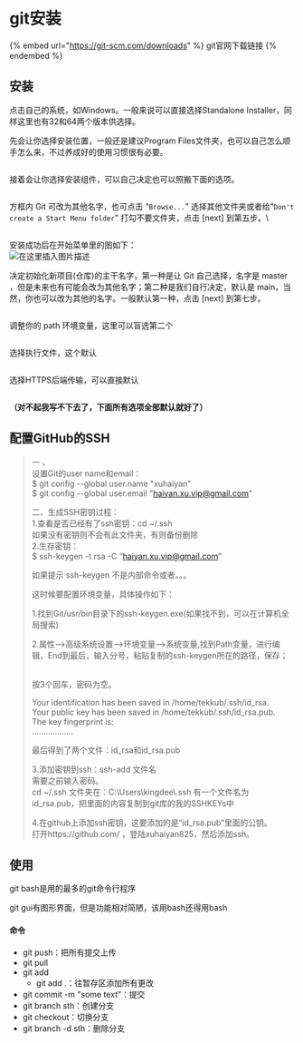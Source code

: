 # git安装

{% embed url="https://git-scm.com/downloads" %}
git官网下载链接
{% endembed %}

## 安装

点击自己的系统，如Windows。一般来说可以直接选择Standalone Installer，同样这里也有32和64两个版本供选择。

先会让你选择安装位置，一般还是建议Program Files文件夹，也可以自己怎么顺手怎么来，不过养成好的使用习惯很有必要。

<figure><img src="../.gitbook/assets/image (3).png" alt=""><figcaption></figcaption></figure>

接着会让你选择安装组件，可以自己决定也可以照搬下面的选项。

<figure><img src="../.gitbook/assets/image (6).png" alt=""><figcaption></figcaption></figure>

方框内 Git 可改为其他名字，也可点击 “`Browse...`” 选择其他文件夹或者给"`Don't create a Start Menu folder`" 打勾不要文件夹，点击 \[next] 到第五步。\


<figure><img src="https://img-blog.csdnimg.cn/6414569159a044d1944bd0a1a023bbfa.png?x-oss-process=image/watermark,type_d3F5LXplbmhlaQ,shadow_50,text_Q1NETiBAbXVrZXM=,size_20,color_FFFFFF,t_70,g_se,x_16" alt=""><figcaption></figcaption></figure>

安装成功后在开始菜单里的图如下：\
![在这里插入图片描述](https://img-blog.csdnimg.cn/20210417142055838.png?x-oss-process=image/watermark,type\_ZmFuZ3poZW5naGVpdGk,shadow\_10,text\_aHR0cHM6Ly9ibG9nLmNzZG4ubmV0L211a2Vz,size\_16,color\_FFFFFF,t\_70)

决定初始化新项目(仓库)的主干名字，第一种是让 Git 自己选择，名字是 master ，但是未来也有可能会改为其他名字；第二种是我们自行决定，默认是 main，当然，你也可以改为其他的名字。一般默认第一种，点击 \[next] 到第七步。

<figure><img src="../.gitbook/assets/image (9).png" alt=""><figcaption></figcaption></figure>

调整你的 path 环境变量，这里可以盲选第二个

<figure><img src="../.gitbook/assets/image (4) (1).png" alt=""><figcaption></figcaption></figure>

选择执行文件，这个默认

<figure><img src="../.gitbook/assets/image (2).png" alt=""><figcaption></figcaption></figure>

选择HTTPS后端传输，可以直接默认

<figure><img src="../.gitbook/assets/image (7).png" alt=""><figcaption></figcaption></figure>

**（对不起我写不下去了，下面所有选项全部默认就好了）**

## 配置GitHub的SSH

> 一 、\
> 设置Git的user name和email：\
> $ git config --global user.name "xuhaiyan"\
> $ git config --global user.email "haiyan.xu.vip@gmail.com"
>
>
>
> 二、生成SSH密钥过程：\
> 1.查看是否已经有了ssh密钥：cd \~/.ssh\
> 如果没有密钥则不会有此文件夹，有则备份删除\
> 2.生存密钥：\
> $ ssh-keygen -t rsa -C “haiyan.xu.vip@gmail.com”
>
> 如果提示  ssh-keygen 不是内部命令或者。。。
>
> 这时候要配置环境变量，具体操作如下：
>
> 1.找到Git/usr/bin目录下的ssh-keygen.exe(如果找不到，可以在计算机全局搜索)
>
> 2.属性-->高级系统设置-->环境变量-->系统变量,找到Path变量，进行编辑，End到最后，输入分号，粘贴复制的ssh-keygen所在的路径，保存；
>
> &#x20;\
> 按3个回车，密码为空。
>
> Your identification has been saved in /home/tekkub/.ssh/id\_rsa.\
> Your public key has been saved in /home/tekkub/.ssh/id\_rsa.pub.\
> The key fingerprint is:\
> ………………
>
> 最后得到了两个文件：id\_rsa和id\_rsa.pub
>
> 3.添加密钥到ssh：ssh-add 文件名\
> 需要之前输入密码。\
> cd \~/.ssh 文件夹在：C:\Users\kingdee\\.ssh 有一个文件名为id\_rsa.pub，把里面的内容复制到git库的我的SSHKEYs中
>
> 4.在github上添加ssh密钥，这要添加的是“id\_rsa.pub”里面的公钥。\
> 打开https://github.com/ ，登陆xuhaiyan825，然后添加ssh。

## 使用

git bash是用的最多的git命令行程序

git gui有图形界面，但是功能相对简陋，该用bash还得用bash

#### 命令

* git push：把所有提交上传
* git pull
* git add
  * git add .：往暂存区添加所有更改
* git commit -m "some text"：提交
* git branch sth：创建分支
* git checkout：切换分支
* git branch -d sth：删除分支
